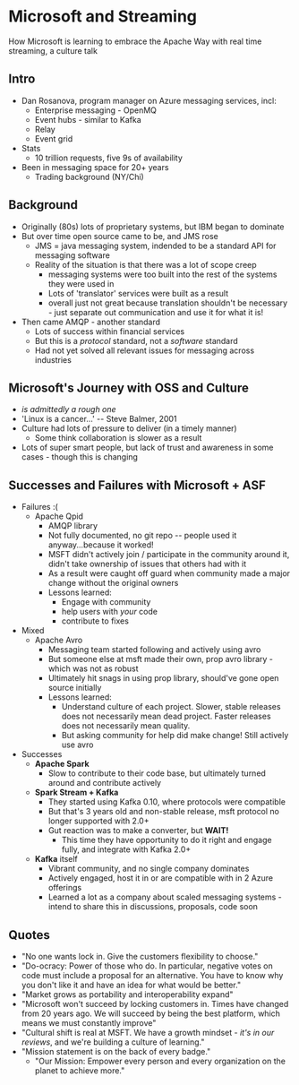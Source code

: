 # Microsoft and Streaming

How Microsoft is learning to embrace the Apache Way with real time streaming, a culture talk

## Intro
* Dan Rosanova, program manager on Azure messaging services, incl:
  * Enterprise messaging - OpenMQ
  * Event hubs - similar to Kafka
  * Relay
  * Event grid
* Stats
  * 10 trillion requests, five 9s of availability
* Been in messaging space for 20+ years
  * Trading background (NY/Chi)

## Background
* Originally (80s) lots of proprietary systems, but IBM began to dominate
* But over time open source came to be, and JMS rose
  * JMS = java messaging system, indended to be a standard API for messaging software
  * Reality of the situation is that there was a lot of scope creep
    * messaging systems were too built into the rest of the systems they were used in
    * Lots of 'translator' services were built as a result 
    * overall just not great because translation shouldn't be necessary - just separate out communication and use it for what it is!
* Then came AMQP - another standard
  * Lots of success within financial services
  * But this is a *protocol* standard, not a *software* standard 
  * Had not yet solved all relevant issues for messaging across industries

## Microsoft's Journey with OSS and Culture
* *is admittedly a rough one*
* 'Linux is a cancer...' -- Steve Balmer, 2001
* Culture had lots of pressure to deliver (in a timely manner)
  * Some think collaboration is slower as a result
* Lots of super smart people, but lack of trust and awareness in some cases - though this is changing

## Successes and Failures with Microsoft + ASF
* Failures :(
  * Apache Qpid
    * AMQP library
    * Not fully documented, no git repo -- people used it anyway...because it worked!
    * MSFT didn't actively join / participate in the community around it, didn't take ownership of issues that others had with it
    * As a result were caught off guard when community made a major change without the original owners 
  	* Lessons learned: 
  	  * Engage with community
  	  * help users with *your* code
  	  * contribute to fixes
* Mixed
  * Apache Avro
    * Messaging team started following and actively using avro
    * But someone else at msft made their own, prop avro library - which was not as robust
    * Ultimately hit snags in using prop library, should've gone open source initially
    * Lessons learned:
      * Understand culture of each project. Slower, stable releases does not necessarily mean dead project. Faster releases does not necessarily mean quality.
      * But asking community for help did make change! Still actively use avro
* Successes
  * **Apache Spark**
    * Slow to contribute to their code base, but ultimately turned around and contribute actively
  * **Spark Stream + Kafka**
    * They started using Kafka 0.10, where protocols were compatible
    * But that's 3 years old and non-stable release, msft protocol no longer supported with 2.0+
    * Gut reaction was to make a converter, but **WAIT!** 
      * This time they have opportunity to do it right and engage fully, and integrate with Kafka 2.0+
  * **Kafka** itself
    * Vibrant community, and no single company dominates
    * Actively engaged, host it in or are compatible with in 2 Azure offerings
    * Learned a lot as a company about scaled messaging systems - intend to share this in discussions, proposals, code soon

## Quotes
* "No one wants lock in. Give the customers flexibility to choose."
* "Do-ocracy: Power of those who do. In particular, negative votes on code must include a proposal for an alternative. You have to know why you don't like it and have an idea for what would be better."
* "Market grows as portability and interoperability expand"
* "Microsoft won't succeed by locking customers in. Times have changed from 20 years ago. We will succeed by being the best platform, which means we must constantly improve"
* "Cultural shift is real at MSFT. We have a growth mindset - *it's in our reviews*, and we're building a culture of learning."
* "Mission statement is on the back of every badge."
  * "Our Mission: Empower every person and every organization on the planet to achieve more."